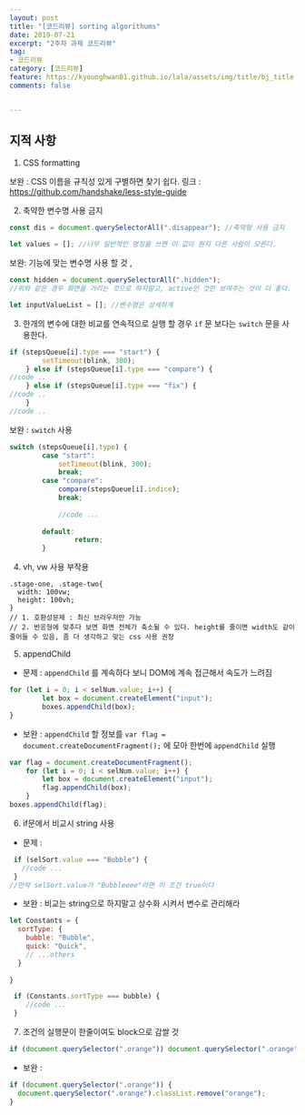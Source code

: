 ```yaml
---
layout: post
title: "[코드리뷰] sorting algorithums"
date: 2019-07-21
excerpt: "2주차 과제 코드리뷰"
tag:
- 코드리뷰
category: [코드리뷰]
feature: https://kyounghwan01.github.io/lala/assets/img/title/bj_title.jpg
comments: false


---
```


## 지적 사항

1. CSS formatting

보완 : CSS 이름을 규칙성 있게 구별하면 찾기 쉽다.
링크 : https://github.com/handshake/less-style-guide



2. 축약한 변수명 사용 금지

```js
const dis = document.querySelectorAll(".disappear"); //축약형 사용 금지

let values = []; //너무 일반적인 명칭을 쓰면 이 값이 뭔지 다른 사람이 모른다.
```

보완: 기능에 맞는 변수명 사용 할 것 , 

```js
const hidden = document.querySelectorAll(".hidden");
//위와 같은 경우 화면을 가리는 것으로 하지말고, active인 것만 보여주는 것이 더 좋다.

let inputValueList = []; //변수명은 상세하게 
```



3. 한개의 변수에 대한 비교를 연속적으로 실행 할 경우 `if` 문 보다는 `switch` 문을 사용한다.

```js
if (stepsQueue[i].type === "start") {
        setTimeout(blink, 300);
    } else if (stepsQueue[i].type === "compare") {
//code ..
    } else if (stepsQueue[i].type === "fix") {
//code .. 
    }
//code ..
```

보완 : `switch` 사용

```js
switch (stepsQueue[i].type) {
        case "start":
            setTimeout(blink, 300);
            break;
        case "compare":
            compare(stepsQueue[i].indice);
            break;
    
		    //code ...
    
        default:
                return;
        }
```



4. vh, vw 사용 부작용

```less
.stage-one, .stage-two{
  width: 100vw;
  height: 100vh;
}
// 1. 호환성문제 : 최신 브라우저만 가능
// 2. 반응형에 맞추다 보면 화면 전체가 축소될 수 있다. height를 줄이면 width도 같이 줄어들 수 있음, 좀 더 생각하고 맞는 css 사용 권장
```



5. appendChild

- 문제 : `appendChild` 를 계속하다 보니 DOM에 계속 접근해서 속도가 느려짐

```js
for (let i = 0; i < selNum.value; i++) {
        let box = document.createElement("input");
        boxes.appendChild(box);
}
```

- 보완 : `appendChild` 할 정보를 `var flag = document.createDocumentFragment();` 에 모아 한번에 `appendChild` 실행

```js
var flag = document.createDocumentFragment();
    for (let i = 0; i < selNum.value; i++) {
        let box = document.createElement("input");
        flag.appendChild(box);
    }
boxes.appendChild(flag);
```



6. if문에서 비교시 string 사용

- 문제 : 

```js
 if (selSort.value === "Bubble") {
   //code ...
 }
//만약 selSort.value가 "Bubbleeee"라면 이 조건 true이다
```

- 보완 : 비교는 string으로 하지말고 상수화 시켜서 변수로 관리해라

```js
let Constants = {
  sortType: {
    bubble: "Bubble",
    quick: "Quick",
    // ...others
  }
  
}

 if (Constants.sortType === bubble) {
    //code ...
 }
```



7. 조건의 실행문이 한줄이여도 block으로 감쌀 것

```js
if (document.querySelector(".orange")) document.querySelector(".orange").classList.remove("orange");
```

- 보완 : 

```js
if (document.querySelector(".orange")) {
  document.querySelector(".orange").classList.remove("orange");
}
```
